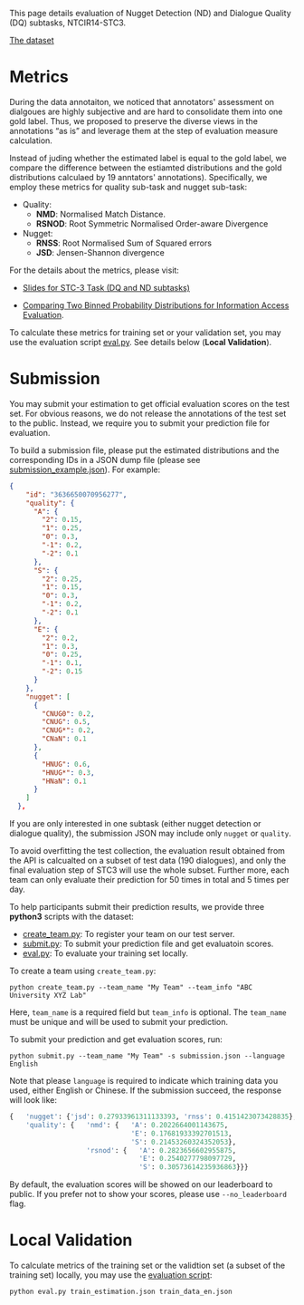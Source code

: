 This page details evaluation of Nugget Detection (ND) and Dialogue Quality (DQ) subtasks, NTCIR14-STC3.

[The dataset](https://sakai-lab.github.io/stc3-dataset)



# Metrics

During the data annotaiton, we noticed that annotators' assessment on dialgoues are highly subjective and are hard to consolidate them into one gold label. Thus, we proposed to preserve the diverse views in the annotations “as is” and leverage them at the step of evaluation measure calculation.

Instead of juding whether the estimated label is equal to the gold label, we compare the difference between the estiamted distributions and the gold distributions calculaed by 19 anntators' annotations). Specifically, we employ these metrics for quality sub-task and nugget sub-task:

- Quality:
  - **NMD**: Normalised Match Distance. 
  - **RSNOD**: Root Symmetric Normalised Order-aware Divergence
- Nugget:
  - **RNSS**: Root Normalised Sum of Squared errors
  - **JSD**: Jensen-Shannon divergence


For the details about the metrics, please visit:

* [Slides for STC-3 Task (DQ and ND subtasks)](http://sakailab.com/wp-content/uploads/2018/06/STC3atNTCIR-14.pdf ) 

* [Comparing Two Binned Probability Distributions for Information Access Evaluation](https://waseda.app.box.com/v/SIGIR2018preprint).

To calculate these metrics for training set or your validation set, you may use the evaluation script [eval.py](https://github.com/sakai-lab/stc3-dataset/blob/master/data/eval.py). See details below (**Local Validation**).

#  Submission

You may submit your estimation to get official evaluation scores on the test set. For obvious reasons,  we do not release the annotations of the test set to the public. Instead, we require you to submit your prediction file for evaluation. 

To build a submission file, please put the estimated distributions and the corresponding IDs in a JSON dump file (please see [submission_example.json](https://github.com/sakai-lab/stc3-dataset/blob/master/data/submission_example.json)). For example: 

```json
{
    "id": "3636650070956277",
    "quality": {
      "A": {
        "2": 0.15,
        "1": 0.25,
        "0": 0.3,
        "-1": 0.2,
        "-2": 0.1
      },
      "S": {
        "2": 0.25,
        "1": 0.15,
        "0": 0.3,
        "-1": 0.2,
        "-2": 0.1
      },
      "E": {
        "2": 0.2,
        "1": 0.3,
        "0": 0.25,
        "-1": 0.1,
        "-2": 0.15
      }
    },
    "nugget": [
      {
        "CNUG0": 0.2,
        "CNUG": 0.5,
        "CNUG*": 0.2,
        "CNaN": 0.1
      },
      {
        "HNUG": 0.6,
        "HNUG*": 0.3,
        "HNaN": 0.1
      }
    ]
  },
```

If you are only interested in one subtask (either nugget detection  or dialogue quality), the submission JSON may include only `nugget` or `quality`. 

To avoid overfitting the test collection, the evaluation result obtained from the API is calcualted on a subset of test data (190 dialogues), and only the final evaluation step of STC3 will use the whole subset. Further more, each team can only evaluate their prediction for 50 times in total and 5 times per day.



To help participants submit their prediction results, we provide three **python3** scripts with the dataset:

* [create_team.py](https://github.com/sakai-lab/stc3-dataset/blob/master/data/create_team.py): To register your team on our test server.
* [submit.py](https://github.com/sakai-lab/stc3-dataset/blob/master/data/submit.py): To submit your prediction file and get evaluatoin scores.
* [eval.py](https://github.com/sakai-lab/stc3-dataset/blob/master/data/eval.py): To evaluate your training set locally.

To create a team using `create_team.py`:

```shell
python create_team.py --team_name "My Team" --team_info "ABC University XYZ Lab"
```

Here, `team_name` is a required field but `team_info` is optional. The `team_name`  must be unique and will be used to submit your prediction.  

To submit your prediction and get evaluation scores, run:

```shell
python submit.py --team_name "My Team" -s submission.json --language English
```

Note that please `language` is required to indicate which training data you used, either English or Chinese. If the submission succeed, the response  will look like:

```python
{   'nugget': {'jsd': 0.27933961311133393, 'rnss': 0.4151423073428835},
    'quality': {   'nmd': {   'A': 0.2022664001143675,
                              'E': 0.17681933392701513,
                              'S': 0.21453260324352053},
                   'rsnod': {   'A': 0.2823656602955875,
                                'E': 0.2540277798097729,
                                'S': 0.30573614235936863}}}
```

By default, the evaluation scores will be showed on our leaderboard to public. If you prefer not to show your scores, please use `--no_leaderboard` flag.

# Local Validation

To calculate metrics of the training set or the validtion set (a subset of the training set) locally, you may use the [evaluation script](https://github.com/sakai-lab/stc3-dataset/blob/master/data/eval.py):

```shell
python eval.py train_estimation.json train_data_en.json
```
